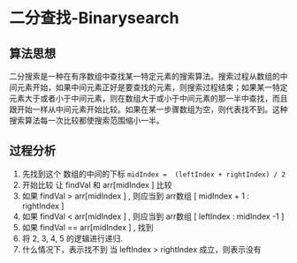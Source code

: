 # 二分查找-Binarysearch

## 算法思想
二分搜索是一种在有序数组中查找某一特定元素的搜索算法。搜索过程从数组的中间元素开始，如果中间元素正好是要查找的元素，则搜索过程结束；如果某一特定元素大于或者小于中间元素，则在数组大于或小于中间元素的那一半中查找，而且跟开始一样从中间元素开始比较。如果在某一步骤数组为空，则代表找不到。这种搜索算法每一次比较都使搜索范围缩小一半。

## 过程分析
1. 先找到这个 数组的中间的下标  `midIndex =  (leftIndex + rightIndex) / 2`
2.  开始比较  让 findVal  和  arr[midIndex ]  比较
3.  如果  findVal  >  arr[midIndex ]   , 则应当到 arr数组 [  midIndex + 1 : rightIndex  ]
4.  如果  findVal  <  arr[midIndex ]   , 则应当到 arr数组 [  leftIndex : midIndex -1   ]
5.  如果  findVal  ==  arr[midIndex ]   , 找到
6.  将 2, 3, 4, 5 的逻辑进行递归.
7.  什么情况下，表示找不到 当   leftIndex   > rightIndex  成立，则表示没有